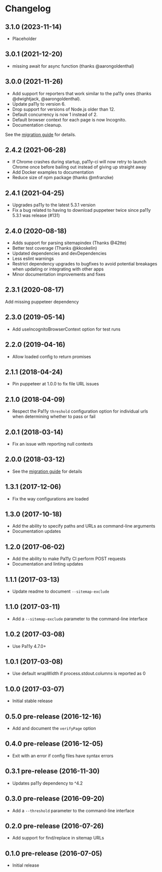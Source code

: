 # Changelog

## 3.1.0 (2023-11-14)

* Placeholder

## 3.0.1 (2021-12-20)

* missing await for async function (thanks @aarongoldenthal)

## 3.0.0 (2021-11-26)

* Add support for reporters that work similar to the pa11y ones (thanks @dwightjack, @aarongoldenthal).
* Update pa11y to version 6.
* Drop support for versions of Node.js older than 12.
* Default concurrency is now 1 instead of 2.
* Default browser context for each page is now Incognito.
* Documentation cleanup.

See the [migration guide](https://github.com/pa11y/pa11y-ci/blob/master/MIGRATION.md#migrating-from-20-to-30) for details.

## 2.4.2 (2021-06-28)

* If Chrome crashes during startup, pa11y-ci will now retry to launch Chrome once before bailing out instead of giving up straight away
* Add Docker examples to documentation
* Reduce size of npm package (thanks @mfranzke)

## 2.4.1 (2021-04-25)

* Upgrades pa11y to the latest 5.3.1 version
* Fix a bug related to having to download puppeteer twice since pa11y 5.3.1 was release (#131)

## 2.4.0 (2020-08-18)

* Adds support for parsing sitemapindex (Thanks @42tte)
* Better test coverage (Thanks @kkoskelin)
* Updated dependencies and devDependencies
* Less eslint warnings
* Restrict dependency upgrades to bugfixes to avoid potential breakages when updating or integrating with other apps
* Minor documentation improvements and fixes

## 2.3.1 (2020-08-17)

Add missing puppeteer dependency

## 2.3.0 (2019-05-14)

* Add useIncognitoBrowserContext option for test runs

## 2.2.0 (2019-04-16)

* Allow loaded config to return promises

## 2.1.1 (2018-04-24)

* Pin puppeteer at 1.0.0 to fix file URL issues

## 2.1.0 (2018-04-09)

* Respect the Pa11y `threshold` configuration option for individual urls when determining whether to pass or fail

## 2.0.1 (2018-03-14)

* Fix an issue with reporting null contexts

## 2.0.0 (2018-03-12)

* See the [migration guide](https://github.com/pa11y/pa11y-ci/blob/master/MIGRATION.md#migrating-from-10-to-20) for details

## 1.3.1 (2017-12-06)

* Fix the way configurations are loaded

## 1.3.0 (2017-10-18)

* Add the ability to specify paths and URLs as command-line arguments
* Documentation updates

## 1.2.0 (2017-06-02)

* Add the ability to make Pa11y CI perform POST requests
* Documentation and linting updates

## 1.1.1 (2017-03-13)

* Update readme to document `--sitemap-exclude`

## 1.1.0 (2017-03-11)

* Add a `--sitemap-exclude` parameter to the command-line interface

## 1.0.2 (2017-03-08)

* Use Pa11y 4.7.0+

## 1.0.1 (2017-03-08)

* Use default wrapWidth if process.stdout.columns is reported as 0

## 1.0.0 (2017-03-07)

* Initial stable release

## 0.5.0 pre-release (2016-12-16)

* Add and document the `verifyPage` option

## 0.4.0 pre-release (2016-12-05)

* Exit with an error if config files have syntax errors

## 0.3.1 pre-release (2016-11-30)

* Updates pa11y dependency to ^4.2

## 0.3.0 pre-release (2016-09-20)

* Add a `--threshold` parameter to the command-line interface

## 0.2.0 pre-release (2016-07-26)

* Add support for find/replace in sitemap URLs

## 0.1.0 pre-release (2016-07-05)

* Initial release
